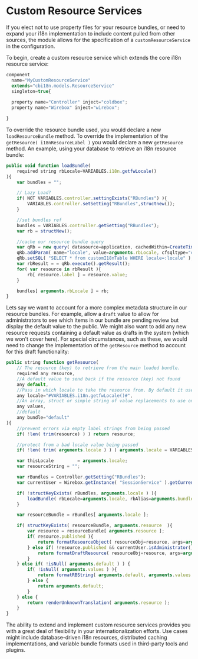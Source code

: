 # Custom Resource Services

If you elect not to use property files for your resource bundles, or need to expand your i18n implementation to include content pulled from other sources, the module allows for the specification of a `customResourceService` in the configuration.

To begin, create a custom resource service which extends the core i18n resource service:

```javascript
component 
  name="MyCustomResourceService" 
  extends="cbi18n.models.ResourceService" 
  singleton=true{
  
  property name="Controller" inject="coldbox";
  property name="Wirebox" inject="wirebox";

}
```

To override the resource bundle used, you would declare a new `loadResourceBundle` method. To override the implementation of the `getResource( i18nResourceLabel )` you would declare a new `getResource` method. An example, using your database to retrieve an i18n resource bundle:

```javascript
public void function loadBundle( 
    required string rbLocale=VARIABLES.i18n.getfwLocale() 
){
    var bundles = "";

    // Lazy Load?
    if( NOT VARIABLES.controller.settingExists("RBundles") ){
        VARIABLES.controller.setSetting("RBundles",structnew());
    }

    //set bundles ref
    bundles = VARIABLES.controller.getSetting("RBundles");
    var rb = structNew();

    //cache our resource bundle query
    var qRb = new query( datasource=application, cachedWithin=CreateTimeSpan(0, 6, 0, 0) );
    qRb.addParam( name="locale", value=arguments.rbLocale, cfsqltype="cf_sql_varchar" );
    qRb.setSQL( "SELECT * from customI18nTable WHERE locale=:locale" );
    var rbResult = = qRb.execute().getResult();
    for( var resource in rbResult ){
        rb[ resource.label ] = resource.value;
    }

    bundles[ arguments.rbLocale ] = rb;
}
```

Lets say we want to account for a more complex metadata structure in our resource bundles. For example, allow a `draft` value to allow for administrators to see which items in our bundle are pending review but display the default value to the public. We might also want to add any new resource requests containing a default value as drafts in the system (which we won't cover here). For special circumstances, such as these, we would need to change the implementation of the `getResource` method to account for this draft functionality:

```javascript
public string function getResource(
    // The resource (key) to retrieve from the main loaded bundle.
    required any resource,
    //A default value to send back if the resource (key) not found
    any default,
    //Pass in which locale to take the resource from. By default it uses the user's current set locale
    any locale="#VARIABLES.i18n.getfwLocale()#",
    //An array, struct or simple string of value replacements to use on the resource string
    any values,
    //default
    any bundle="default"
){
    //prevent errors via empty label strings from being passed
    if( !len( trim(resource) ) ) return resource;

    //protect from a bad locale value being passed
    if( !len( trim( arguments.locale ) ) ) arguments.locale = VARIABLES.i18n.getfwLocale();

    var thisLocale         = arguments.locale;
    var resourceString = "";

    var rBundles = Controller.getSetting("RBundles");
    var currentUser = Wirebox.getInstance( "SessionService" ).getCurrentUser();

    if( !structKeyExists( rBundles, arguments.locale ) ){
        loadBundle( rbLocale=arguments.locale, rbAlias=arguments.bundle );
    }

    var resourceBundle = rBundles[ arguments.locale ];

    if( structKeyExists( resourceBundle, arguments.resource  ){
        var resource = resourceBundle[ arguments.resource ];
        if( resource.published ){
            return formatResourceObject( resourceObj=resource, args=arguments );
        } else if( !resource.published && currentUser.isAdministrator() ) {
            return formatDraftResource( resourceObj=resource, args=arguments );
        }
    } else if( !isNull( arguments.default ) ) {
        if( !isNull( arguments.values ) ){
            return formatRBString( arguments.default, arguments.values );
        } else {
            return arguments.default;
        }
    } else {
        return renderUnknownTranslation( arguments.resource );
    }
}
```

The ability to extend and implement custom resource services provides you with a great deal of flexibility in your internationalization efforts. Use cases might include database-driven i18n resources, distributed caching implementations, and variable bundle formats used in third-party tools and plugins.
